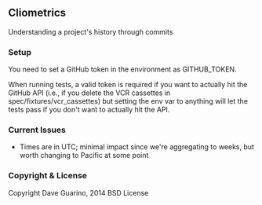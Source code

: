 Cliometrics
---

Understanding a project's history through commits

### Setup

You need to set a GitHub token in the environment as GITHUB_TOKEN.

When running tests, a valid token is required if you want to actually hit the GitHub API (i.e., if you delete the VCR cassettes in spec/fixtures/vcr_cassettes) but setting the env var to anything will let the tests pass if you don't want to actually hit the API.

### Current Issues

- Times are in UTC; minimal impact since we're aggregating to weeks, but worth changing to Pacific at some point

### Copyright & License

Copyright Dave Guarino, 2014
BSD License
